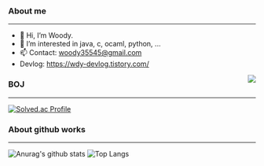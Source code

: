 ### About me
---
- 👋 Hi, I’m Woody. 
- 👀 I’m interested in java, c, ocaml, python, ...
- 📫 Contact: woody35545@gmail.com
- Devlog: https://wdy-devlog.tistory.com/  
  
<img align='right' src="http://mazassumnida.wtf/api/v2/generate_badge?boj=woody35545">
<!---
woody35545/woody35545 is a ✨ special ✨ repository because its `README.md` (this file) appears on your GitHub profile.
You can click the Preview link to take a look at your changes.
--->


### BOJ
---
[![Solved.ac Profile](http://mazassumnida.wtf/api/v2/generate_badge?boj=woody35545)](https://solved.ac/woody35545/)

### About github works
---
![Anurag's github stats](https://github-readme-stats.vercel.app/api?username=woody35545&show_icons=true&theme=vision-friendly-dark)
![Top Langs](https://github-readme-stats.vercel.app/api/top-langs/?username=woody35545&layout=compact&theme=tokyonight)

